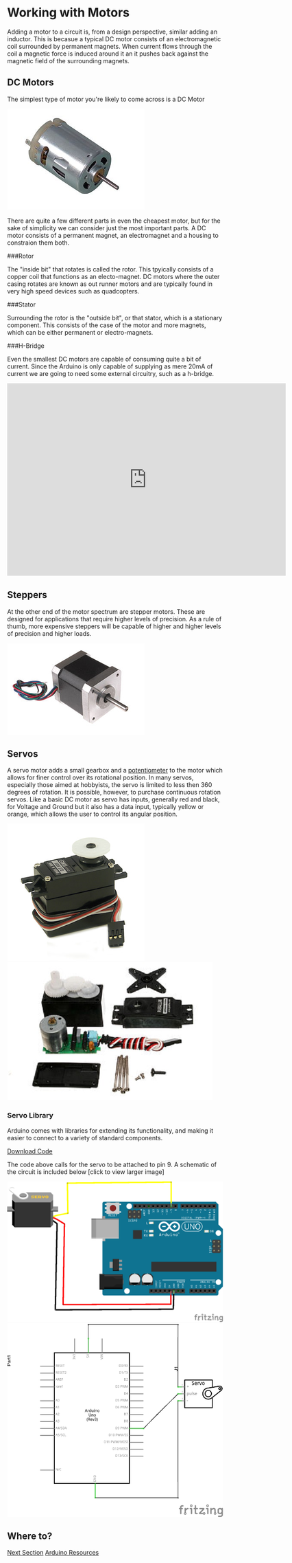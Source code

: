 # Working with Motors

Adding a motor to a circuit is, from a design perspective, similar adding an inductor. This is becasue a typical DC motor consists of an electromagnetic coil surrounded by permanent magnets. When current flows through the coil a magnetic force is induced around it an it pushes back against the magnetic field of the surrounding magnets.

## DC Motors

The simplest type of motor you're likely to come across is a DC Motor

<img src="img/dcMotor_pic.jpg" alt="Pic of Motor" class="img-responsive center-block"> 

There are quite a few different parts in even the cheapest motor, but for the sake of simplicity we can consider just the most important parts. A DC motor consists of a permanent magnet, an electromagnet and a housing to constraion them both.

###Rotor

The "inside bit" that rotates is called the rotor. This tpyically consists of a copper coil that functions as an electo-magnet. DC motors where the outer casing rotates are known as out runner motors and are typically found in very high speed devices such as quadcopters.

###Stator

Surrounding the rotor is the "outside bit", or that stator, which is a stationary component. This consists of the case of the motor and more magnets, which can be either permanent or electro-magnets. 


###H-Bridge

Even the smallest DC motors are capable of consuming quite a bit of current. Since the Arduino is only capable of supplying as mere 20mA of current we are going to need some external circuitry, such as a h-bridge.

<iframe frameborder='0' height='448' marginheight='0' marginwidth='0' scrolling='no' src='https://circuits.io/circuits/2467321-lab-3-motor-control-with-h-bridge/embed#breadboard' width='650'></iframe> 




## Steppers

At the other end of the motor spectrum are stepper motors. These are designed for applications that require higher levels of precision. As a rule of thumb, more expensive steppers will be capable of higher and higher levels of precision and higher loads. 


<img src="img/Stepper_Motor.jpg" alt="A Stepper Motor">

## Servos
 
A servo motor adds a small gearbox and a [potentiometer](#!parts.md#Potentiometer) to the motor which allows for finer control over its rotational position. In many servos, especially those aimed at hobbyists, the servo is limited to less then 360 degrees of rotation. It is possible, however, to purchase continuous rotation servos. Like a basic DC motor as servo has inputs, generally red and black,  for Voltage and Ground but it also has a data input, typically yellow or orange, which allows the user to control its angular position. 

<img src="img/servo.jpg" alt="A Servo Motor" class="img-responsice"> <img src="img/Exploded_Servo.jpg" alt="Inside a Servo"> 


### Servo Library

Arduino comes with libraries for extending its functionality, and making it easier to connect to a variety of standard components.    


<code data-gist-id="e9585bba4648dd463677"></code>

<a href="https://gist.github.com/domhnallohanlon/e9585bba4648dd463677/download" class="text-success pull-right">Download Code</a><br>

The code above calls for the servo to be attached to pin 9. A schematic of the circuit is included below [click to view larger image]

![Connecting a servo to the Arduino](img/servoCircuit.png "Connecting a servo to the Arduino")
![Schematic](img/servoSchematic.png "Circuit Schematic")


## Where to?
<a href="mdwiki.html#!hbridge.md" class="btn btn-primary"> Next Section</a>  <a href="https://domhnallohanlon.github.io/arduinonotes" class="btn btn-success"> Arduino Resources</a>